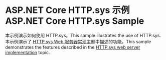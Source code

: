 # <a name="aspnet-core-httpsys-sample"></a><span data-ttu-id="6f696-101">ASP.NET Core HTTP.sys 示例</span><span class="sxs-lookup"><span data-stu-id="6f696-101">ASP.NET Core HTTP.sys Sample</span></span>

<span data-ttu-id="6f696-102">本示例演示如何使用 HTTP.sys。</span><span class="sxs-lookup"><span data-stu-id="6f696-102">This sample illustrates the use of HTTP.sys.</span></span> <span data-ttu-id="6f696-103">本示例演示了 [HTTP.sys Web 服务器实现](https://docs.microsoft.com/aspnet/core/fundamentals/servers/httpsys)主题中描述的功能。</span><span class="sxs-lookup"><span data-stu-id="6f696-103">This sample demonstrates the features described in the [HTTP.sys web server implementation](https://docs.microsoft.com/aspnet/core/fundamentals/servers/httpsys) topic.</span></span>

